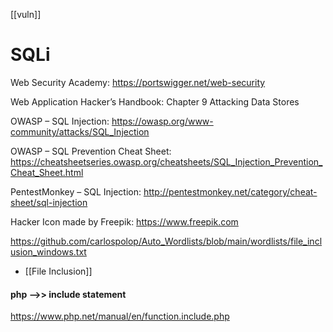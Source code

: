 

[[vuln]]
# SQLi

Web Security Academy: https://portswigger.net/web-security

Web Application Hacker’s Handbook: Chapter 9 Attacking Data Stores

OWASP – SQL Injection: https://owasp.org/www-community/attacks/SQL_Injection

OWASP – SQL Prevention Cheat Sheet: https://cheatsheetseries.owasp.org/cheatsheets/SQL_Injection_Prevention_Cheat_Sheet.html

PentestMonkey – SQL Injection: http://pentestmonkey.net/category/cheat-sheet/sql-injection

Hacker Icon made by Freepik: https://www.freepik.com


https://github.com/carlospolop/Auto_Wordlists/blob/main/wordlists/file_inclusion_windows.txt
- [[File Inclusion]]



#### php -->> include statement
https://www.php.net/manual/en/function.include.php
